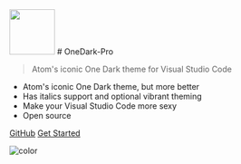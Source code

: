 <img src='icon.svg' style="height:80px;">
# OneDark-Pro

> Atom's iconic One Dark theme for Visual Studio Code

- Atom's iconic One Dark theme, but more better
- Has italics support and optional vibrant theming
- Make your Visual Studio Code more sexy
- Open source

[GitHub](https://github.com/jsjlewis96/OneDark-Pro)
[Get Started](#About)

![color](#ffffff)
